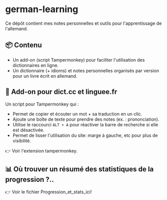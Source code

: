 # german-learning

Ce dépôt contient mes notes personnelles et outils pour l'apprentissage de l'allemand.

## 📦 Contenu

- Un add-on (script Tampermonkey) pour faciliter l'utilisation des dictionnaires en ligne.
- Un dictionnaire (+ idioms) et notes personnelles organisés par version pour un livre écrit en allemand.

## 🧩 Add-on pour dict.cc et linguee.fr

Un script pour Tampermonkey qui :

- Permet de copier et écouter un mot + sa traduction en un clic.
- Ajoute une boîte de texte pour prendre des notes (ex. : prononciation).
- Utilise le raccourci `ALT + A` pour réactiver la barre de recherche si elle est désactivée.
- Permet de lisser l'utilisation du site: marge à gauche, etc pour plus de visibilité.

👉 Voir l'extension tampermonkey.

## 📊 Où trouver un résumé des statistiques de la progression ?.. 

👉 Voir le fichier Progression_et_stats_ici!
